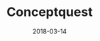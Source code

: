 ---
title: Conceptquest
description: "An interactive hypertext game based on the strange and surprising world of the ConceptNet. Warning: unfiltered crowdsourced content."
tags:
 - tag: interactive
   link: http://subject.space/projects-static/parks-game/
 - tag: nlp
   link: https://twitter.com/ConceptNetPoet
 - tag: js
   link: https://github.com/loganwilliams/conceptquest
date: 2018-03-14
year: 2018
externalURL: /projects-static/conceptquest
---